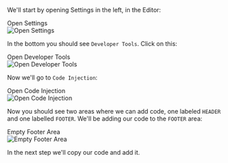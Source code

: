 We'll start by opening Settings in the left, in the Editor:

<div class="screenshot white-bg">
    <div class="title">Open Settings</div>
    <img class="screenshot-image" src="/images/installation-guides/squarespace-pages-all-pages-step-1-1-open-settings.png" alt="Open Settings" />
</div>

In the bottom you should see `Developer Tools`. Click on this:

<div class="screenshot white-bg">
    <div class="title">Open Developer Tools</div>
    <img class="screenshot-image" src="/images/installation-guides/squarespace-pages-all-pages-step-1-2-open-developer-tools.png" alt="Open Developer Tools" />
</div>

Now we'll go to `Code Injection`:

<div class="screenshot white-bg">
    <div class="title">Open Code Injection</div>
    <img class="screenshot-image" src="/images/installation-guides/squarespace-pages-all-pages-step-1-3-open-code-injection.png" alt="Open Code Injection" />
</div>

Now you should see two areas where we can add code, one labeled `HEADER` and one labelled `FOOTER`. We'll be adding our code to the `FOOTER` area:

<div class="screenshot white-bg">
    <div class="title">Empty Footer Area</div>
    <img class="screenshot-image" src="/images/installation-guides/squarespace-pages-all-pages-step-1-4-footer-area.png" alt="Empty Footer Area" />
</div>

In the next step we'll copy our code and add it.
